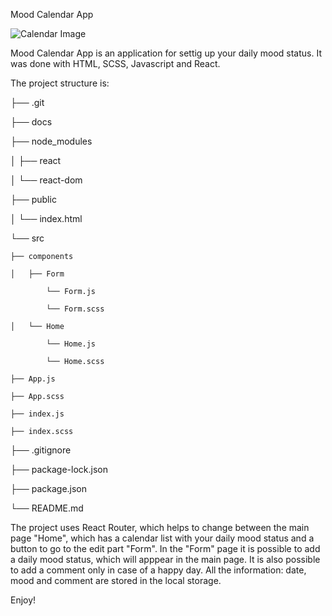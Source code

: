 Mood Calendar App

![Calendar Image](https://cdn.pixabay.com/photo/2017/06/10/06/39/calender-2389150_960_720.png)

Mood Calendar App is an application for settig up your daily mood status. It was done with HTML, SCSS, Javascript and React.

The project structure is:

├── .git

├── docs

├── node_modules

│   ├── react

│   └── react-dom

├── public

│   └── index.html

└── src

    ├── components
    
    │   ├── Form
    
            └── Form.js
		
            └── Form.scss
		
    │   └── Home
    
            └── Home.js
		
            └── Home.scss
		
    ├── App.js
    
    ├── App.scss
    
    ├── index.js
    
    ├── index.scss
    
├── .gitignore

├── package-lock.json

├── package.json

└── README.md
    

The project uses React Router, which helps to change between the main page "Home", which has a calendar list with your daily mood status and a button to go to the edit part "Form". In the "Form" page it is possible to add a daily mood status, which will apppear in the main page. It is also possible to add a comment only in case of a happy day. All the information: date, mood and comment are stored in the local storage.

Enjoy!
                        
                 
